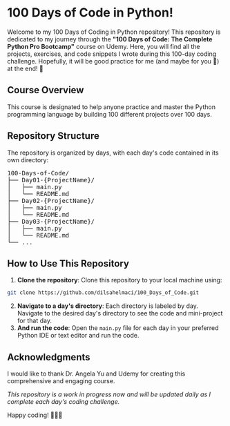 # 100 Days of Code in Python!

Welcome to my 100 Days of Coding in Python repository! This repository is dedicated to my journey through the **"100 Days of Code: The Complete Python Pro Bootcamp"** course on Udemy. Here, you will find all the projects, exercises, and code snippets I wrote during this 100-day coding challenge. Hopefully, it will be good practice for me (and maybe for you 👀) at the end! 🚀

## Course Overview

This course is designated to help anyone practice and master the Python programming language by building 100 different projects over 100 days.

## Repository Structure

The repository is organized by days, with each day's code contained in its own directory:
<pre>
100-Days-of-Code/
├── Day01-{ProjectName}/
│   ├── main.py
│   └── README.md
├── Day02-{ProjectName}/
│   ├── main.py
│   └── README.md
├── Day03-{ProjectName}/
│   ├── main.py
│   └── README.md
└── ...
</pre>
## How to Use This Repository
 1. **Clone the repository**: Clone this repository to your local machine using:
```sh
git clone https://github.com/dilsahelmaci/100_Days_of_Code.git
```
2. **Navigate to a day's directory**: Each directory is labeled by day. Navigate to the desired day's directory to see the code and mini-project for that day.
3. **And run the code**: Open the `main.py` file for each day in your preferred Python IDE or text editor and run the code.

## Acknowledgments

I would like to thank Dr. Angela Yu and Udemy for creating this comprehensive and engaging course.

_This repository is a work in progress now and will be updated daily as I complete each day's coding challenge._

Happy coding! 🐍🐍🐍

